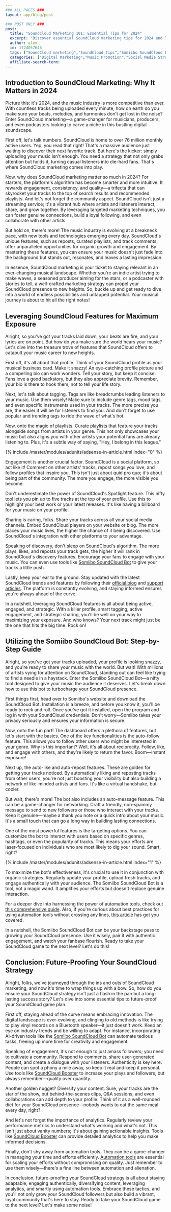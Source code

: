 ```yaml
---
### ALL PAGES ###
layout: app/blog/post

### POST ONLY ###
post:
  title: "SoundCloud Marketing 101: Essential Tips for 2024"
  excerpt: "Discover essential SoundCloud marketing tips for 2024 and learn how to effectively use the Somiibo SoundCloud Bot to grow your account."
  author: alex
  id: 1724057646
  tags: ["SoundCloud marketing","SoundCloud tips","Somiibo SoundCloud Bot","grow SoundCloud followers"]
  categories: ["Digital Marketing","Music Promotion","Social Media Strategy"]
  affiliate-search-term: 
---
```


## Introduction to SoundCloud Marketing: Why It Matters in 2024

Picture this: it's 2024, and the music industry is more competitive than ever. With countless tracks being uploaded every minute, how on earth do you make sure your beats, melodies, and harmonies don't get lost in the noise? Enter SoundCloud marketing—a game-changer for musicians, producers, and even podcasters looking to carve a niche in this bustling digital soundscape.

First off, let's talk numbers. SoundCloud is home to over 76 million monthly active users. Yep, you read that right! That's a massive audience just waiting to discover their next favorite track. But here's the kicker: simply uploading your music isn't enough. You need a strategy that not only grabs attention but holds it, turning casual listeners into die-hard fans. That's where SoundCloud marketing comes into play.

Now, why does SoundCloud marketing matter so much in 2024? For starters, the platform's algorithm has become smarter and more intuitive. It rewards engagement, consistency, and quality—a trifecta that can skyrocket your tracks to the top of search results and recommended playlists. And let's not forget the community aspect. SoundCloud isn't just a streaming service; it's a vibrant hub where artists and listeners interact, share, and grow together. By leveraging targeted marketing techniques, you can foster genuine connections, build a loyal following, and even collaborate with other artists.

But hold on, there's more! The music industry is evolving at a breakneck pace, with new tools and technologies emerging every day. SoundCloud's unique features, such as reposts, curated playlists, and track comments, offer unparalleled opportunities for organic growth and engagement. By mastering these features, you can ensure your music doesn't just fade into the background but stands out, resonates, and leaves a lasting impression.

In essence, SoundCloud marketing is your ticket to staying relevant in an ever-changing musical landscape. Whether you're an indie artist trying to make waves, a seasoned producer aiming for the stars, or a podcaster with stories to tell, a well-crafted marketing strategy can propel your SoundCloud presence to new heights. So, buckle up and get ready to dive into a world of endless possibilities and untapped potential. Your musical journey is about to hit all the right notes!

## Leveraging SoundCloud Features for Maximum Exposure

Alright, so you've got your tracks laid down, your beats are fire, and your lyrics are on point. But how do you make sure the world hears your music? Let's dive into the treasure trove of features that SoundCloud offers to catapult your music career to new heights.

First off, it's all about that profile. Think of your SoundCloud profile as your musical business card. Make it snazzy! An eye-catching profile picture and a compelling bio can work wonders. Tell your story, but keep it concise. Fans love a good backstory, but they also appreciate brevity. Remember, your bio is there to hook them, not to tell your life story.

Next, let's talk about tagging. Tags are like breadcrumbs leading listeners to your music. Use them wisely! Make sure to include genre tags, mood tags, and even specific instruments used in your tracks. The more precise you are, the easier it will be for listeners to find you. And don't forget to use popular and trending tags to ride the wave of what's hot.

Now, onto the magic of playlists. Curate playlists that feature your tracks alongside songs from artists in your genre. This not only showcases your music but also aligns you with other artists your potential fans are already listening to. Plus, it's a subtle way of saying, "Hey, I belong in this league."

{% include /master/modules/adunits/adsense-in-article.html index="0" %}

Engagement is another crucial factor. SoundCloud is a social platform, so act like it! Comment on other artists' tracks, repost songs you love, and follow profiles that inspire you. This isn't just about quid pro quo; it's about being part of the community. The more you engage, the more visible you become.

Don't underestimate the power of SoundCloud's Spotlight feature. This nifty tool lets you pin up to five tracks at the top of your profile. Use this to highlight your best work or your latest releases. It's like having a billboard for your music on your profile.

Sharing is caring, folks. Share your tracks across all your social media channels. Embed SoundCloud players on your website or blog. The more places your music lives, the higher the chance of it being discovered. Use SoundCloud's integration with other platforms to your advantage.

Speaking of discovery, don't sleep on SoundCloud's algorithm. The more plays, likes, and reposts your track gets, the higher it will rank in SoundCloud's discovery features. Encourage your fans to engage with your music. You can even use tools like [Somiibo SoundCloud Bot](https://somiibo.com/platforms/soundcloud-bot) to give your tracks a little push.

Lastly, keep your ear to the ground. Stay updated with the latest SoundCloud trends and features by following their [official blog](https://blog.soundcloud.com/2023/01/10/soundcloud-marketing-tips/) and [support articles](https://support.soundcloud.com/hc/en-us/articles/115003449347-How-do-I-promote-my-music-on-SoundCloud-). The platform is constantly evolving, and staying informed ensures you're always ahead of the curve.

In a nutshell, leveraging SoundCloud features is all about being active, engaged, and strategic. With a killer profile, smart tagging, active engagement, and strategic sharing, you'll be well on your way to maximizing your exposure. And who knows? Your next track might just be the one that hits the big time. Rock on!

## Utilizing the Somiibo SoundCloud Bot: Step-by-Step Guide

Alright, so you've got your tracks uploaded, your profile is looking snazzy, and you're ready to share your music with the world. But wait! With millions of artists vying for attention on SoundCloud, standing out can feel like trying to find a needle in a haystack. Enter the Somiibo SoundCloud Bot—a nifty tool designed to give your music the audience it deserves. Let's break down how to use this bot to turbocharge your SoundCloud presence.

First things first, head over to Somiibo's website and download the SoundCloud Bot. Installation is a breeze, and before you know it, you'll be ready to rock and roll. Once you've got it installed, open the program and log in with your SoundCloud credentials. Don't worry—Somiibo takes your privacy seriously and ensures your information is secure.

Now, onto the fun part! The dashboard offers a plethora of features, but let's start with the basics. One of the key functionalities is the auto-follow feature. This allows you to follow other users who might be interested in your genre. Why is this important? Well, it's all about reciprocity. Follow, like, and engage with others, and they're likely to return the favor. Boom—instant exposure!

Next up, the auto-like and auto-repost features. These are golden for getting your tracks noticed. By automatically liking and reposting tracks from other users, you're not just boosting your visibility but also building a network of like-minded artists and fans. It's like a virtual handshake, but cooler.

But wait, there's more! The bot also includes an auto-message feature. This can be a game-changer for networking. Craft a friendly, non-spammy message to send to new followers or those who interact with your tracks. Keep it genuine—maybe a thank you note or a quick intro about your music. It's a small touch that can go a long way in building lasting connections.

One of the most powerful features is the targeting options. You can customize the bot to interact with users based on specific genres, hashtags, or even the popularity of tracks. This means your efforts are laser-focused on individuals who are most likely to dig your sound. Smart, right?

{% include /master/modules/adunits/adsense-in-article.html index="1" %}

To maximize the bot's effectiveness, it's crucial to use it in conjunction with organic strategies. Regularly update your profile, upload fresh tracks, and engage authentically with your audience. The Somiibo SoundCloud Bot is a tool, not a magic wand. It amplifies your efforts but doesn't replace genuine interaction.

For a deeper dive into harnessing the power of automation tools, check out [this comprehensive guide](https://soundcloudbooster.com/blog/achieving-organic-growth-on-soundcloud-a-comprehensive-guide). Also, if you're curious about best practices for using automation tools without crossing any lines, [this article](https://soundcloudbooster.com/blog/what-are-the-best-practices-for-using-soundcloud-automation-tools) has got you covered.

In a nutshell, the Somiibo SoundCloud Bot can be your backstage pass to growing your SoundCloud presence. Use it wisely, pair it with authentic engagement, and watch your fanbase flourish. Ready to take your SoundCloud game to the next level? Let's do this!

## Conclusion: Future-Proofing Your SoundCloud Strategy

Alright, folks, we've journeyed through the ins and outs of SoundCloud marketing, and now it's time to wrap things up with a bow. So, how do you ensure your SoundCloud strategy isn't just a flash in the pan but a long-lasting success story? Let's dive into some essential tips to future-proof your SoundCloud game plan.

First off, staying ahead of the curve means embracing innovation. The digital landscape is ever-evolving, and clinging to old methods is like trying to play vinyl records on a Bluetooth speaker—it just doesn't work. Keep an eye on industry trends and be willing to adapt. For instance, incorporating AI-driven tools like the [Somiibo SoundCloud Bot](https://soundcloudbooster.com/blog/how-to-use-somiibo-for-effective-soundcloud-growth) can automate tedious tasks, freeing up more time for creativity and engagement.

Speaking of engagement, it's not enough to just amass followers; you need to cultivate a community. Respond to comments, share user-generated content, and create a dialogue with your listeners. Authenticity is key here. People can spot a phony a mile away, so keep it real and keep it personal. Use tools like [SoundCloud Booster](https://soundcloudbooster.com/blog/the-benefits-of-using-soundcloud-booster-for-organic-growth) to increase your plays and followers, but always remember—quality over quantity.

Another golden nugget? Diversify your content. Sure, your tracks are the star of the show, but behind-the-scenes clips, Q&A sessions, and even collaborations can add depth to your profile. Think of it as a well-rounded diet for your SoundCloud presence—nobody wants to eat the same meal every day, right?

And let's not forget the importance of analytics. Regularly review your performance metrics to understand what's working and what's not. This isn't just about vanity numbers; it's about gaining actionable insights. Tools like [SoundCloud Booster](https://soundcloudbooster.com/blog/can-soundcloud-automation-tools-increase-your-plays-and-followers) can provide detailed analytics to help you make informed decisions.

Finally, don't shy away from automation tools. They can be a game-changer in managing your time and efforts efficiently. [Automation tools](https://soundcloudbooster.com/blog/why-automation-tools-are-essential-for-musicians-on-soundcloud) are essential for scaling your efforts without compromising on quality. Just remember to use them wisely—there's a fine line between automation and alienation.

In conclusion, future-proofing your SoundCloud strategy is all about staying adaptable, engaging authentically, diversifying content, leveraging analytics, and smartly using automation tools. Embrace these tactics, and you'll not only grow your SoundCloud followers but also build a vibrant, loyal community that's here to stay. Ready to take your SoundCloud game to the next level? Let's make some noise!
